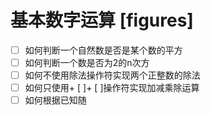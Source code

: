 # 基本数字运算 [figures]
+ [ ] 如何判断一个自然数是否是某个数的平方
+ [ ] 如何判断一个数是否为2的n次方
+ [ ] 如何不使用除法操作符实现两个正整数的除法
+ [ ] 如何只使用+ [ ]+ [ ]操作符实现加减乘除运算
+ [ ] 如何根据已知随